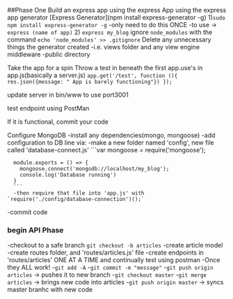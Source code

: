##Phase One
Build an express app using the express App using the express app generator [Express Generator](npm install express-generator -g)
1)`sudo npm install express-generator -g`
  -only need to do this ONCE
  -to use -> `express (name of app)`
2) `express my_blog`
ignore `node_modules` with the command `echo 'node_modules' >> .gitignore`
Delete any unnecessary things the generator created
  -i.e. views folder and any view engine middleware
  -public directory

Take the app for a spin
Throw a test in beneath the first app.use's in app.js(basically a server.js)
`app.get('/test', function (){
  res.json({message: " App is barely functioning"})
});`

update server in bin/www to use port3001

test endpoint using PostMan

If it is functional, commit your code

Configure MongoDB
  -install any dependencies(mongo, mongoose)
  -add configuration to DB line via:
    -make a new folder named 'config', new file called 'database-connect.js'
      ```var mongoose = require('mongoose');

      module.exports = () => {
        mongoose.connect('mongodb://localhost/my_blog');
        console.log('Database running')
      }
      ```
      -then require that file into 'app.js' with `require('./config/database-connection')();`
  -commit code

### begin API Phase
  -checkout to a safe branch `git checkout -b articles`
  -create article model
  -create routes folder, and 'routes/articles.js' file
  -create endpoints in 'routes/articles' ONE AT A TIME and continually test using postman
  -Once they ALL work!
    -`git add -A`
    -`git commit -m "message"`
    -`git push origin articles` -> pushes it to new branch
    -`git checkout master`
    -`git merge articles` -> brings new code into articles
    -`git push origin master` -> syncs master branhc with new code
